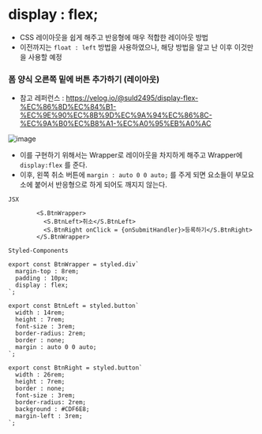 # display : flex; 

* CSS 레이아웃을 쉽게 해주고 반응형에 매우 적합한 레이아웃 방법
* 이전까지는 `float : left` 방법을 사용하였으나, 해당 방법을 알고 난 이후 이것만을 사용할 예정


### 폼 양식 오른쪽 밑에 버튼 추가하기 (레이아웃)

* 참고 레퍼런스
  : https://velog.io/@suld2495/display-flex-%EC%86%8D%EC%84%B1-%EC%9E%90%EC%8B%9D%EC%9A%94%EC%86%8C-%EC%9A%B0%EC%B8%A1-%EC%A0%95%EB%A0%AC

![image](https://user-images.githubusercontent.com/63600953/145363435-3fee2fb9-3617-4dcc-979b-d27dfe762cdf.png)

* 이를 구현하기 위해서는 Wrapper로 레이아웃을 차지하게 해주고 Wrapper에 `display:flex` 를 준다. 
* 이후, 왼쪽 취소 버튼에 `margin : auto 0 0 auto;` 를 주게 되면 요소들이 부모요소에 붙어서 반응형으로 하게 되어도 깨지지 않는다.  

`JSX`
```
        <S.BtnWrapper>
          <S.BtnLeft>취소</S.BtnLeft>
          <S.BtnRight onClick = {onSubmitHandler}>등록하기</S.BtnRight>
        </S.BtnWrapper>
```

`Styled-Components`

```
export const BtnWrapper = styled.div`
  margin-top : 8rem;  
  padding : 10px;
  display : flex; 
`;

export const BtnLeft = styled.button`
  width : 14rem; 
  height : 7rem; 
  font-size : 3rem;  
  border-radius: 2rem; 
  border : none;  
  margin : auto 0 0 auto;
`; 

export const BtnRight = styled.button`
  width : 26rem; 
  height : 7rem; 
  border : none;
  font-size : 3rem;  
  border-radius: 2rem; 
  background : #CDF6E8;
  margin-left : 3rem; 
`; 
```
